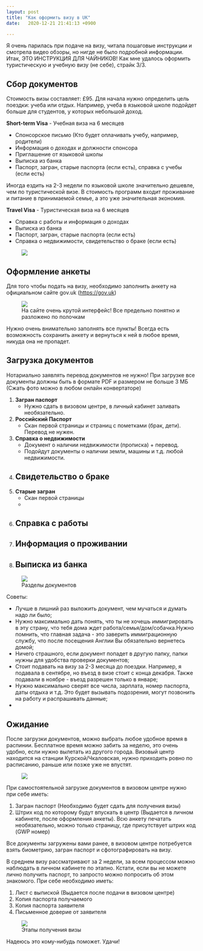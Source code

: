 ```yaml
---
layout: post
title: "Как оформить визу в UK"
date:   2020-12-21 21:41:13 +0900

---
```

Я очень парилась при подаче на визу, читала пошаговые инструкции и смотрела видео обзоры, но нигде не было подробной информации. Итак, ЭТО ИНСТРУКЦИЯ ДЛЯ ЧАЙНИКОВ! Как мне удалось оформить туристическую и учебную визу (не себе), страйк 3/3.

## Сбор документов

Стоимость визы составляет: £95. 
Для начала нужно определить цель поездки: учеба или отдых. Например, учеба в языковой школе подойдет больше для студентов, у которых небольшой доход.

**Short-term Visa** - Учебная виза на 6 месяцев 

- Спонсорское письмо (Кто будет оплачивать учебу, например, родители)
- Информация о доходах и должности спонсора
- Приглашение от языковой школы 
- Выписка из банка 
- Паспорт, загран, старые паспорта (если есть), справка с учебы (если есть)

Иногда ездить на 2-3 недели по языковой школе значительно дешевле, чем по туристической визе. В стоимость программ входит проживание и  питание в принимаемой семье, а это уже значительная экономия.

**Travel Visa** - Туристическая виза на 6 месяцев

- Справка с работы и информация о доходах
- Выписка из банка 
- Паспорт, загран, старые паспорта (если есть)
- Справка о недвижимости, свидетельство о браке (если есть)

<figure>
  <img src="{{ site.url }}/assets/images/1." data-action="zoom" />
</figure>


## Оформление анкеты

Для того чтобы подать на визу, необходимо заполнить анкету на официальном сайте gov.uk (https://gov.uk)

<figure>
  <img src="{{ site.url }}/assets/images/Фото/anketa.png" data-action="zoom" />
  <figcaption>На сайте очень крутой интерфейс! Все предельно понятно и разложено по полочкам</figcaption>
</figure>

Нужно очень внимательно заполнять все пункты! Всегда есть возможность сохранить анкету и вернуться к ней в любое время, никуда она не пропадет.


## Загрузка документов

Нотариально заявлять перевод документов не нужно! При загрузке все документы должны быть в формате PDF и размером не больше 3 МБ (Сжать фото можно в любом онлайн конвертаторе)

1) **Загран паспорт** 
    - Нужно сдать в визовом центре, в личный кабинет заливать необязательно.
2) **Российский Паспорт**
    - Скан первой страницы и страниц с пометками (брак, дети). Перевод не нужен.
3) **Справка о недвижимости**
    - Документ о наличии недвижимости (прописка) + перевод.
    - Подойдут документы о наличии земли, машины и т.д. любой недвижимости.
4) **Свидетельство о браке**
    -
5) **Старые загран**
    - Скан первой страницы 
    -
6) **Справка с работы**
    - 
7) **Информация о проживании**
    - 
8) **Выписка из банка**
    -
    
<figure>
  <img src="{{ site.url }}/assets/images/Фото/documents.png" data-action="zoom" />
  <figcaption> Разделы документов</figcaption>
</figure> 

Советы:
- Лучше в лишний раз выложить документ, чем мучаться и думать надо ли было;
- Нужно максимально дать понять, что ты не хочешь иммигрировать в эту страну, что тебя дома ждет работа/семья/дом/собачка.Нужно помнить, что главная задача - это заверить иммиграционную службу, что после посещения Англии Вы обязательно вернетесь домой;
- Ничего страшного, если документ попадет в другую папку, папки нужны для удобства проверки документов;
- Стоит подавать на визу за 2-3 месяца до поездки. Например, я подавала в сентябре, но въезд в визе стоит с конца декабря. Также подавали в ноябре - въезд разрешен только в январе;
- Нужно максимально сверят все числа, зарплата, номер паспорта, даты отдыха и т.д. Это будет вызывать подозрения, могут позвонить на работу и распрашивать данные;
- 

## Ожидание

После загрузки документов, можно выбрать любое удобное время в распинии. Бесплатное время можно забить за неделю, это очень удобно, если нужно вылетать из другого города. 
Визовый центр находится на станции Курской/Чкаловская, нужно приходить ровно по расписанию, раньше или позже уже не впустят.

<figure>
  <img src="{{ site.url }}/assets/images/museum.JPG" data-action="zoom" />
</figure>

При самостоятельной загрузке документов в визовом центре нужно при себе иметь:
1. Загран паспорт (Необходимо будет сдать для получения визы)
2. Штрих код по которому будут впускать в центр (Выдается в личном кабинете, после оформления анкеты). Всю анкету печатать необязательно, можно только страницу, где присутствует штрих код (GWP номер)

Все документы загружены вами ранее, в визовом центре потребуется взять биометрию, загран паспорт и сфотографировать на визу.

В среднем визу рассматривают за 2 недели, за всем процессом можно наблюдать в личном кабинете по этапно. Кстати, если вы не можете лично получить паспорт, то запросто можно попросить об этом знакомого. При себе необходимо иметь:
1. Лист с выпиской (Выдается после подачи в визовом центре)
2. Копия паспорта получаемого 
3. Копия паспорта заявителя 
4. Письменное доверие от заявителя

<figure>
  <img src="{{ site.url }}/assets/images/Фото/etap.png" data-action="zoom" />
  <figcaption>Этапы получения визы</figcaption>
</figure>

Надеюсь это кому-нибудь поможет. Удачи!

